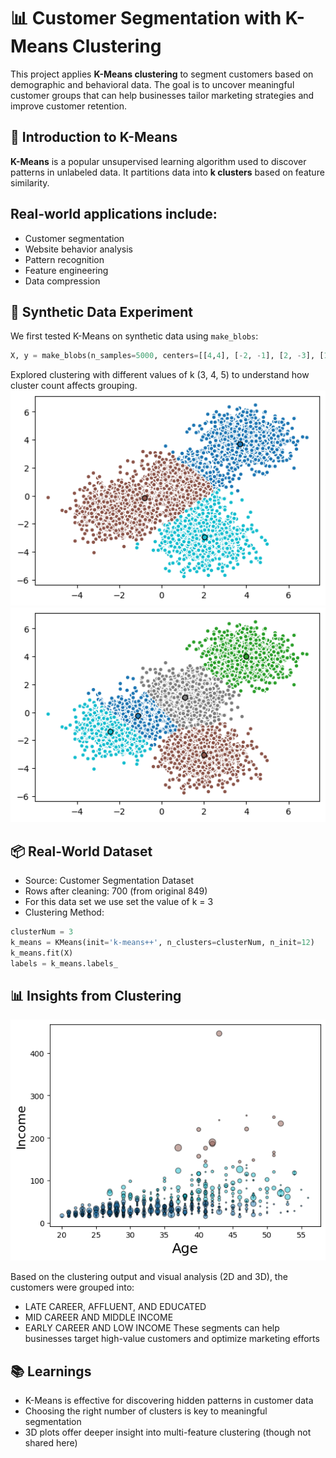# 📊 Customer Segmentation with K-Means Clustering

This project applies **K-Means clustering** to segment customers based on demographic and behavioral data. The goal is to uncover meaningful customer groups that can help businesses tailor marketing strategies and improve customer retention.


## 🧠 Introduction to K-Means

**K-Means** is a popular unsupervised learning algorithm used to discover patterns in unlabeled data. It partitions data into **k clusters** based on feature similarity.

## Real-world applications include:

- Customer segmentation  
- Website behavior analysis  
- Pattern recognition  
- Feature engineering  
- Data compression

## 🧪 Synthetic Data Experiment

We first tested K-Means on synthetic data using `make_blobs`:

```python
X, y = make_blobs(n_samples=5000, centers=[[4,4], [-2, -1], [2, -3], [1, 1]], cluster_std=0.9)
```

Explored clustering with different values of k (3, 4, 5) to understand how cluster count affects grouping.
![k = 3](https://github.com/Mukesh-2005/Coursera-ML-Labs/blob/9220b5c7c1e9f054139a5b278f8c9f638c71bd4f/Unsupervised-Learning/K-Means-Clustering/Visuals/no%203.png)![k=4](https://github.com/Mukesh-2005/Coursera-ML-Labs/blob/9220b5c7c1e9f054139a5b278f8c9f638c71bd4f/Unsupervised-Learning/K-Means-Clustering/Visuals/no%204.png)

## 📦 Real-World Dataset

- Source: Customer Segmentation Dataset
- Rows after cleaning: 700 (from original 849)
- For this data set we use set the value of k = 3 
- Clustering Method:
```python
clusterNum = 3
k_means = KMeans(init='k-means++', n_clusters=clusterNum, n_init=12)
k_means.fit(X)
labels = k_means.labels_
```
## 📊 Insights from Clustering
![2-D](https://github.com/Mukesh-2005/Coursera-ML-Labs/blob/9220b5c7c1e9f054139a5b278f8c9f638c71bd4f/Unsupervised-Learning/K-Means-Clustering/Visuals/2-D.png)

Based on the clustering output and visual analysis (2D and 3D), the customers were grouped into:
- LATE CAREER, AFFLUENT, AND EDUCATED
- MID CAREER AND MIDDLE INCOME
- EARLY CAREER AND LOW INCOME
These segments can help businesses target high-value customers and optimize marketing efforts

## 📚 Learnings
- K-Means is effective for discovering hidden patterns in customer data
- Choosing the right number of clusters is key to meaningful segmentation
- 3D plots offer deeper insight into multi-feature clustering (though not shared here)



